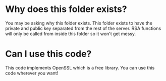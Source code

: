 # Why does this folder exists?

You may be asking why this folder exists. This folder exists to have the private and public key separated from the rest of the server.
RSA functions will only be called from inside this folder so it won't get messy.

# Can I use this code?

This code implements OpenSSL which is a free library. You can use this code wherever you want!